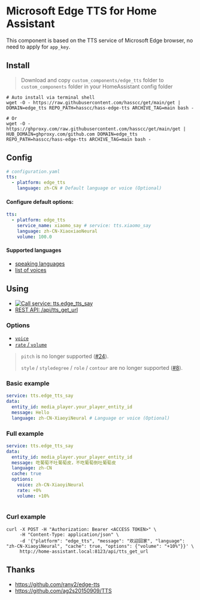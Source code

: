 # Microsoft Edge TTS for Home Assistant

This component is based on the TTS service of Microsoft Edge browser, no need to apply for `app_key`.


## Install

> Download and copy `custom_components/edge_tts` folder to `custom_components` folder in your HomeAssistant config folder

```shell
# Auto install via terminal shell
wget -O - https://raw.githubusercontent.com/hasscc/get/main/get | DOMAIN=edge_tts REPO_PATH=hasscc/hass-edge-tts ARCHIVE_TAG=main bash -

# Or
wget -O - https://ghproxy.com/raw.githubusercontent.com/hasscc/get/main/get | HUB_DOMAIN=ghproxy.com/github.com DOMAIN=edge_tts REPO_PATH=hasscc/hass-edge-tts ARCHIVE_TAG=main bash -
```


## Config

```yaml
# configuration.yaml
tts:
  - platform: edge_tts
    language: zh-CN # Default language or voice (Optional)
```

#### Configure default options:
```yaml
tts:
  - platform: edge_tts
    service_name: xiaomo_say # service: tts.xiaomo_say
    language: zh-CN-XiaoxiaoNeural
    volume: 100.0
```

#### Supported languages

- [speaking languages](https://docs.microsoft.com/zh-CN/azure/cognitive-services/speech-service/speech-synthesis-markup?tabs=csharp#adjust-speaking-languages)
- [list of voices](https://github.com/hasscc/hass-edge-tts/blob/29587ecf05ecd9d40269e13d7bd37f7f7f70c874/custom_components/edge_tts/tts.py#L14-L314)


## Using

- [![Call service: tts.edge_tts_say](https://my.home-assistant.io/badges/developer_call_service.svg)](https://my.home-assistant.io/redirect/developer_call_service/?service=tts.edge_tts_say)
- [REST API: /api/tts_get_url](https://www.home-assistant.io/integrations/tts#post-apitts_get_url)

### Options

- [`voice`](https://docs.microsoft.com/zh-CN/azure/cognitive-services/speech-service/speech-synthesis-markup?tabs=csharp#use-multiple-voices)
- [`rate` / `volume`](https://docs.microsoft.com/zh-CN/azure/cognitive-services/speech-service/speech-synthesis-markup?tabs=csharp#adjust-prosody)

> `pitch` is no longer supported ([#24](https://github.com/hasscc/hass-edge-tts/issues/24)).
> 
> `style` / `styledegree` / `role` / `contour` are no longer supported ([#8](https://github.com/hasscc/hass-edge-tts/issues/8)).

### Basic example

```yaml
service: tts.edge_tts_say
data:
  entity_id: media_player.your_player_entity_id
  message: Hello
  language: zh-CN-XiaoyiNeural # Language or voice (Optional)

```

### Full example

```yaml
service: tts.edge_tts_say
data:
  entity_id: media_player.your_player_entity_id
  message: 吃葡萄不吐葡萄皮，不吃葡萄倒吐葡萄皮
  language: zh-CN
  cache: true
  options:
    voice: zh-CN-XiaoyiNeural
    rate: +0%
    volume: +10%
    
```

### Curl example

```shell
curl -X POST -H "Authorization: Bearer <ACCESS TOKEN>" \
     -H "Content-Type: application/json" \
     -d '{"platform": "edge_tts", "message": "欢迎回家", "language": "zh-CN-XiaoyiNeural", "cache": true, "options": {"volume": "+10%"}}' \
     http://home-assistant.local:8123/api/tts_get_url
```


## Thanks

- https://github.com/rany2/edge-tts
- https://github.com/ag2s20150909/TTS
